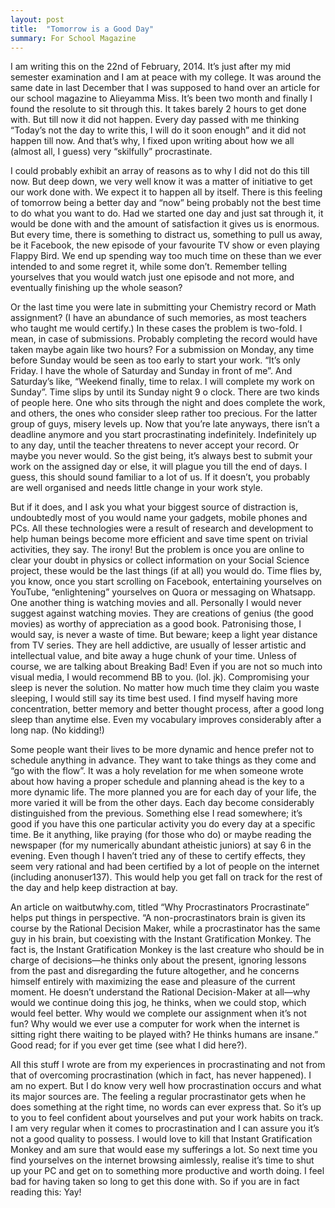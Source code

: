 ```yaml
---
layout: post
title:  "Tomorrow is a Good Day"
summary: For School Magazine
---
```


I am writing this on the 22nd of February, 2014. It’s just after my mid semester examination and I am at peace with my college. It was around the same date in last December that I was supposed to hand over an article for our school magazine to Alieyamma Miss. It’s been two month and finally I found the resolute to sit through this. It takes barely 2 hours to get done with. But till now it did not happen. Every day passed with me thinking “Today’s not the day to write this, I will do it soon enough” and it did not happen till now. And that’s why, I fixed upon writing about how we all (almost all, I guess) very “skilfully” procrastinate.

I could probably exhibit an array of reasons as to why I did not do this till now. But deep down, we very well know it was a matter of initiative to get our work done with. We expect it to happen all by itself. There is this feeling of tomorrow being a better day and “now” being probably not the best time to do what you want to do. Had we started one day and just sat through it, it would be done with and the amount of satisfaction it gives us is enormous. But every time, there is something to distract us, something to pull us away, be it Facebook, the new episode of your favourite TV show or even playing Flappy Bird. We end up spending way too much time on these than we ever intended to and some regret it, while some don’t. Remember telling yourselves that you would watch just one episode and not more, and eventually finishing up the whole season?

Or the last time you were late in submitting your Chemistry record or Math assignment? (I have an abundance of such memories, as most teachers who taught me would certify.) In these cases the problem is two-fold. I mean, in case of submissions. Probably completing the record would have taken maybe again like two hours? For a submission on Monday, any time before Sunday would be seen as too early to start your work. “It’s only Friday. I have the whole of Saturday and Sunday in front of me”. And Saturday’s like, “Weekend finally, time to relax. I will complete my work on Sunday”. Time slips by until its Sunday night 9 o clock. There are two kinds of people here. One who sits through the night and does complete the work, and others, the ones who consider sleep rather too precious. For the latter group of guys, misery levels up. Now that you’re late anyways, there isn’t a deadline anymore and you start procrastinating indefinitely. Indefinitely up to any day, until the teacher threatens to never accept your record. Or maybe you never would. So the gist being, it’s always best to submit your work on the assigned day or else, it will plague you till the end of days. I guess, this should sound familiar to a lot of us. If it doesn’t, you probably are well organised and needs little change in your work style.

But if it does, and I ask you what your biggest source of distraction is, undoubtedly most of you would name your gadgets, mobile phones and PCs. All these technologies were a result of research and development to help human beings become more efficient and save time spent on trivial activities, they say. The irony! But the problem is once you are online to clear your doubt in physics or collect information on your Social Science project, these would be the last things (if at all) you would do. Time flies by, you know, once you start scrolling on Facebook, entertaining yourselves on YouTube, “enlightening” yourselves on Quora or messaging on Whatsapp. One another thing is watching movies and all. Personally I would never suggest against watching movies. They are creations of genius (the good movies) as worthy of appreciation as a good book. Patronising those, I would say, is never a waste of time. But beware; keep a light year distance from TV series. They are hell addictive, are usually of lesser artistic and intellectual value, and bite away a huge chunk of your time. Unless of course, we are talking about Breaking Bad! Even if you are not so much into visual media, I would recommend BB to you. (lol. jk). Compromising your sleep is never the solution. No matter how much time they claim you waste sleeping, I would still say its time best used. I find myself having more concentration, better memory and better thought process, after a good long sleep than anytime else. Even my vocabulary improves considerably after a long nap. (No kidding!)

Some people want their lives to be more dynamic and hence prefer not to schedule anything in advance. They want to take things as they come and “go with the flow”. It was a holy revelation for me when someone wrote about how having a proper schedule and planning ahead is the key to a more dynamic life. The more planned you are for each day of your life, the more varied it will be from the other days. Each day become considerably distinguished from the previous. Something else I read somewhere; it’s good if you have this one particular activity you do every day at a specific time. Be it anything, like praying (for those who do) or maybe reading the newspaper (for my numerically abundant atheistic juniors) at say 6 in the evening. Even though I haven’t tried any of these to certify effects, they seem very rational and had been certified by a lot of people on the internet (including anonuser137). This would help you get fall on track for the rest of the day and help keep distraction at bay.

An article on waitbutwhy.com, titled “Why Procrastinators Procrastinate” helps put things in perspective. “A non-procrastinators brain is given its course by the Rational Decision Maker, while a procrastinator has the same guy in his brain, but coexisting with the Instant Gratification Monkey. The fact is, the Instant Gratification Monkey is the last creature who should be in charge of decisions—he thinks only about the present, ignoring lessons from the past and disregarding the future altogether, and he concerns himself entirely with maximizing the ease and pleasure of the current moment. He doesn’t understand the Rational Decision-Maker at all—why would we continue doing this jog, he thinks, when we could stop, which would feel better. Why would we complete our assignment when it’s not fun? Why would we ever use a computer for work when the internet is sitting right there waiting to be played with? He thinks humans are insane.” Good read; for if you ever get time (see what I did here?).

All this stuff I wrote are from my experiences in procrastinating and not from that of overcoming procrastination (which in fact, has never happened). I am no expert. But I do know very well how procrastination occurs and what its major sources are. The feeling a regular procrastinator gets when he does something at the right time, no words can ever express that. So it’s up to you to feel confident about yourselves and put your work habits on track. I am very regular when it comes to procrastination and I can assure you it’s not a good quality to possess. I would love to kill that Instant Gratification Monkey and am sure that would ease my sufferings a lot. So next time you find yourselves on the internet browsing aimlessly, realise it’s time to shut up your PC and get on to something more productive and worth doing. I feel bad for having taken so long to get this done with. So if you are in fact reading this: Yay!
